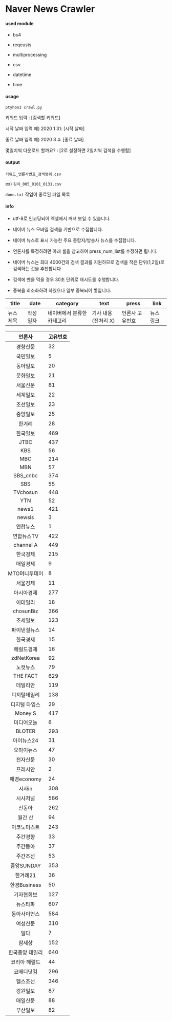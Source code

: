 # Naver News Crawler

#### used module

- bs4
- reqeusts

- multiprocessing

- csv
- datetime
- time

#### usage

`ptyhon3 crawl.py`

키워드 입력 : [검색할 키워드]

시작 날짜 입력 예) 2020 1 31: [시작 날짜]

종료 날짜 입력 예) 2020 3 4: [종료 날짜]

몇일치씩 다운로드 할까요? : [2로 설정하면 2일치씩 검색을 수행함]

#### output

`키워드_언론사번호_검색범위.csv`

ex) `김치_005_0101_0131.csv`

`done.txt` 작업이 종료된 파일 목록

#### info

- utf-8로 인코딩되어 엑셀에서 깨져 보일 수 있습니다.

- 네이버 뉴스 모바일 검색을 기반으로 수집합니다.
- 네이버 뉴스로 표시 가능한 주요 종합지/방송사 뉴스를 수집합니다.
- 언론사를 특정하려면 아래 셀을 참고하여 press_num_list를 수정하면 됩니다.
- 네이버 뉴스는 최대 4000건의 검색 결과를 지원하므로 검색을 작은 단위(1,2일)로 검색하는 것을 추천합니다
- 검색에 벤을 먹을 경우 30초 단위로 재시도를 수행합니다.
- 중복을 최소화하려 하였으나 일부 중복되어 쌓입니다.

| title     | date      | category                   | text                | press           | link      |
| --------- | --------- | -------------------------- | ------------------- | --------------- | --------- |
| 뉴스 제목 | 작성 일자 | 네이버에서 분류한 카테고리 | 기사 내용(전처리 X) | 언론사 고유번호 | 뉴스 링크 |

|     언론사      | 고유번호 |
| :-------------: | -------- |
|    경향신문     | 32       |
|    국민일보     | 5        |
|    동아일보     | 20       |
|    문화일보     | 21       |
|    서울신문     | 81       |
|    세계일보     | 22       |
|    조선일보     | 23       |
|    중앙일보     | 25       |
|     한겨례      | 28       |
|    한국일보     | 469      |
|      JTBC       | 437      |
|       KBS       | 56       |
|       MBC       | 214      |
|       MBN       | 57       |
|    SBS_cnbc     | 374      |
|       SBS       | 55       |
|    TVchosun     | 448      |
|       YTN       | 52       |
|      news1      | 421      |
|     newsis      | 3        |
|    연합뉴스     | 1        |
|   연합뉴스TV    | 422      |
|    channel A    | 449      |
|    한국경제     | 215      |
|    매일경제     | 9        |
|  MTO머니투데이  | 8        |
|    서울경제     | 11       |
|   아시아경제    | 277      |
|    이데일리     | 18       |
|    chosunBiz    | 366      |
|    조세일보     | 123      |
|  파이낸셜뉴스   | 14       |
|    한국경제     | 15       |
|   헤럴드경제    | 16       |
|   zdNetKorea    | 92       |
|    노컷뉴스     | 79       |
|    THE FACT     | 629      |
|    데일리안     | 119      |
|  디지털데일리   | 138      |
|  디지털 타임스  | 29       |
|     Money S     | 417      |
|   미디어오늘    | 6        |
|     BLOTER      | 293      |
|   아이뉴스24    | 31       |
|   오마이뉴스    | 47       |
|    전자신문     | 30       |
|    프레시안     | 2        |
|   애경economy   | 24       |
|     시사in      | 308      |
|    시사저널     | 586      |
|     신동아      | 262      |
|     월간 산     | 94       |
|  이코노미스트   | 243      |
|    주간경향     | 33       |
|    주간동아     | 37       |
|    주간조선     | 53       |
|   중앙SUNDAY    | 353      |
|    한겨례21     | 36       |
|  한경Business   | 50       |
|   기자협회보    | 127      |
|    뉴스타파     | 607      |
|  동아사이언스   | 584      |
|    여성신문     | 310      |
|      일다       | 7        |
|     참세상      | 152      |
| 한국중앙 데일리 | 640      |
|  코리아 헤럴드  | 44       |
|   코메디닷컴    | 296      |
|    헬스조선     | 346      |
|    강원일보     | 87       |
|    매일신문     | 88       |
|    부산일보     | 82       |
